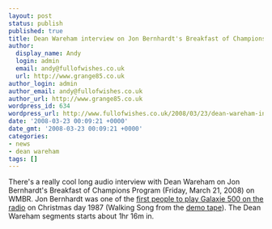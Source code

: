 ```yaml
---
layout: post
status: publish
published: true
title: Dean Wareham interview on Jon Bernhardt's Breakfast of Champions
author:
  display_name: Andy
  login: admin
  email: andy@fullofwishes.co.uk
  url: http://www.grange85.co.uk
author_login: admin
author_email: andy@fullofwishes.co.uk
author_url: http://www.grange85.co.uk
wordpress_id: 634
wordpress_url: http://www.fullofwishes.co.uk/2008/03/23/dean-wareham-interview-on-jon-bernhardts-breakfast-of-champions/
date: '2008-03-23 00:09:21 +0000'
date_gmt: '2008-03-23 00:09:21 +0000'
categories:
- news
- dean wareham
tags: []
---
```

<p>There's a really cool long audio interview with Dean Wareham on <span class="removed_link" title="http://scripts.mit.edu/~jonb/playlists/playlist.php/20080321">Jon Bernhardt's Breakfast of Champions Program (Friday, March 21, 2008)</span> on WMBR. Jon Bernhardt was one of the <a href="http://scripts.mit.edu/~jonb/playlists/playlist.php/19871225">first people to play Galaxie 500 on the radio</a> on Christmas day 1987 (Walking Song from the <a href="/database/release/demo-cassette-1/">demo tape</a>). The Dean Wareham segments starts about 1hr 16m in.</p>
